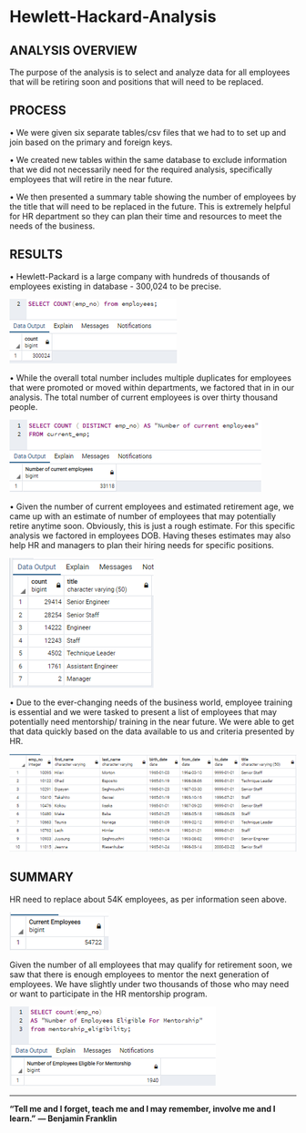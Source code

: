 # Hewlett-Hackard-Analysis


## ANALYSIS OVERVIEW
The purpose of the analysis is to select and analyze data for all employees that will be retiring soon and positions that will need to be replaced.


## PROCESS
•	We were given six separate tables/csv files that we had to to set up and join based on the primary and foreign keys.

•	We created new tables within the same database to exclude information that we did not necessarily need for the required analysis, specifically employees that will retire in the near future.

•	We then presented a summary table showing the number of employees by the title that will need to be replaced in the future. This is extremely helpful for HR department so they can plan their time and resources to meet the needs of the business.


## RESULTS

•	Hewlett-Packard is a large company with hundreds of thousands of employees existing in database - 300,024 to be precise. 

![ALL DATABASE ENTRIES](https://github.com/jojobear2020/Hewlett-Hackard-Analysis/blob/master/Images/total_emp_numbers_all.PNG)

•	While the overall total number includes multiple duplicates for employees that were promoted or moved within departments, we factored that in in our analysis. The total number of current employees is over thirty thousand people.

![](https://github.com/jojobear2020/Hewlett-Hackard-Analysis/blob/master/Images/total_emp_numbers_current_v3.PNG)

•	Given the number of current employees and estimated retirement age, we came up with an estimate of number of employees that may potentially retire anytime soon. Obviously, this is just a rough estimate.  For this specific analysis we factored in employees DOB. Having theses estimates may also help HR and managers to plan their hiring needs for specific positions. 

![](https://github.com/jojobear2020/Hewlett-Hackard-Analysis/blob/master/Images/retiring_titles_results.PNG)

•	Due to the ever-changing needs of the business world, employee training is essential and we were tasked to present a list of employees that may potentially need mentorship/ training in the near future. We were able to get that data quickly based on the data available to us and criteria presented by HR.

![](https://github.com/jojobear2020/Hewlett-Hackard-Analysis/blob/master/Images/mentorship_eligibility_results.PNG)

## SUMMARY
HR need to replace about 54K employees, as per information seen above.

![](https://github.com/jojobear2020/Hewlett-Hackard-Analysis/blob/master/Images/total_emp_numbers_retiring%20(2).PNG)

Given the number of all employees that may qualify for retirement soon, we saw that there is enough employees to mentor the next generation of employees. We have slightly under two thousands of those who may need or want to participate in the HR mentorship program. 

![](https://github.com/jojobear2020/Hewlett-Hackard-Analysis/blob/master/Images/mentorship_eligibility_total_count.PNG)



__________________________________________________________________________________________________________________

**“Tell me and I forget, teach me and I may remember, involve me and I learn.”**
**― Benjamin Franklin**
